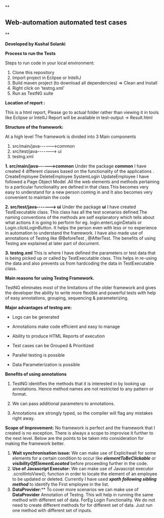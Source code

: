 **

## Web-automation automated test cases

**

**Developed by Kushal Solanki**

**Process to run the Tests**

Steps to run code in your local environment:
1. Clone this repository
2. Import project in Eclipse or IntelliJ
3. Build maven project (to download all dependencies) => Clean and Install
4. Right click on 'testng.xml'
5. Run as TestNG suite

**Location of report :**

This is a html report, Please go to actual folder rather than viewing it in tools like Eclipse or IntelliJ
Report will be available in test-output -> Result.html

**Structure of the framework:**

At a high level The framework is divided into 3 Main components


 1. src/main/java------>common
 2. src/test/java-------> ui
 3. testng.xml
 

 **1. src/main/java------>common**
Under the package **common** I have created  4 different classes based on the functionality of the applications .
CreateEmployee
DeleteEmployee
SystemLogin
UpdateEmployee
I have followed a Page Object Model .All the web elements and methods pertaining to a particular functionality are defined in that class.This becomes very easy to understand for a new person coming in and It also becomes very convenient to maintain the code

 **2. src/test/java-------> ui**
Under the package **ui** I have created TestExecutable class. This class has all the test scenarios defined.The naming conventions of the methods are self explanatory which tells about what actions it is going to perform for eg. login.enterLoginDetails or Login.clickLoginButton.
It helps the person even with less or no experience in automation to understand the framework.
I have also made use of annotations of Testng like   @BeforeTest , @AfterTest. The benefits of using Testng are explained at later part of document.

  **3. testng.xml**
 This is where I have defined the parameters or test data that is being picked up or called by TestExecutable class. This helps in re-using the data and also prevents us from hardcoding the data in TestExecutable class.


**Main reasons for using Testng Framework.**


TestNG eliminates most of the limitations of the older framework and gives the developer the ability to write more flexible and powerful tests with help of easy annotations, grouping, sequencing & parameterizing.

**Major advantages of testng are:**

-   Logs can be generated
    
-   Annotations make code efficient and easy to manage
    
-   Ability to produce HTML Reports of execution
    
-   Test cases can be Grouped & Prioritized
    
-   Parallel testing is possible
    
-   Data Parameterization is possible


**Benefits of using annotations**
    

1.  TestNG identifies the methods that it is interested in by looking up annotations. Hence method names are not restricted to any pattern or format.
    
2.  We can pass additional parameters to annotations.
    
3.  Annotations are strongly typed, so the compiler will flag any mistakes right away.

 
**Scope of Improvement:**
No framework is perfect and the framework that I created is no exception. There is always a scope to improvise it further to the next level. Below are the points to be taken into consideration for making the framework better.

 1. **Wait synchronisation  issue:** We can make use of Explicitwait for some elements for a certain condition to occur like  ***elementToBeClickable*** or ***visibilityOfElementLocated*** before proceeding further in the code.
 2. **Use of Javascript Executor:** We can make use of Javascript executor .scrollIntoView(); function in order to locate the element of an employee to be updated or deleted. Currently I have used ***xpath following sibling method*** to identify the First employee in the list.
 3. **DataProvider:**** To cover more scenarios we can make use of **DataProvider** Annotation of Testng. This will help in running the same method with different set of data. ForEg Login Functionality. We do not need to create different methods for for different set of data. Just run one method with different set of inputs.




 






